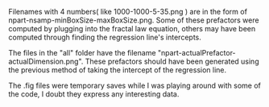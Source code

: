 Filenames with 4 numbers( like 1000-1000-5-35.png ) are in the form of
npart-nsamp-minBoxSize-maxBoxSize.png. Some of these prefactors were computed
by plugging into the fractal law equation, others may have been computed
through finding the regression line's intercepts.

The files in the "all" folder have the filename
"npart-actualPrefactor-actualDimension.png". These prefactors should have been
generated using the previous method of taking the intercept of the regression
line.

The .fig files were temporary saves while I was playing around with some of
the code, I doubt they express any interesting data.
